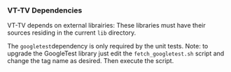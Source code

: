 ### VT-TV Dependencies

VT-TV depends on external librairies:
These libraries must have their sources residing in the current `lib` directory.

The `googletest`dependency is only required by the unit tests.
Note: to upgrade the GoogleTest library just edit the `fetch_googletest.sh` script and change the tag name as desired. Then execute the script.
